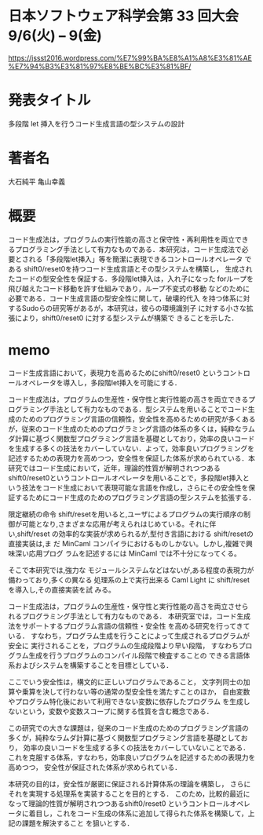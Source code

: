 # 日本ソフトウェア科学会第 33 回大会 9/6(火) – 9(金)

https://jssst2016.wordpress.com/%E7%99%BA%E8%A1%A8%E3%81%AE%E7%94%B3%E3%81%97%E8%BE%BC%E3%81%BF/

# 発表タイトル
多段階 let 挿入を行うコード生成言語の型システムの設計

# 著者名
大石純平
亀山幸義

# 概要
コード生成法は，プログラムの実行性能の高さと保守性・再利用性を両立でき
るプログラミング手法として有力なものである．本研究は，コード生成法で必
要とされる「多段階let挿入」等を簡潔に表現できるコントロールオペレータ
である shift0/reset0を持つコード生成言語とその型システムを構築し，
生成されたコードの型安全性を保証する．多段階let挿入は，入れ子になった
forループを飛び越えたコード移動を許す仕組みであり，ループ不変式の移動
などのために必要である．コード生成言語の型安全性に関して，破壊的代入
を持つ体系に対するSudoらの研究等があるが，本研究は，彼らの環境識別子
に対する小さな拡張により，shift0/reset0 に対する型システムが構築で
きることを示した．

# memo
コード生成言語において，表現力を高めるためにshift0/reset0 というコントロールオペレータを導入し，多段階let挿入を可能にする．

コード生成法は，プログラムの生産性・保守性と実行性能の高さを両立できるプログラミング手法として有力なものである．型システムを用いることでコード生成のためのプログラミング言語の信頼性，安全性を高めるための研究が多くあるが，従来のコード生成のためのプログラミング言語の体系の多くは，純粋なラムダ計算に基づく関数型プログラミング言語を基礎としており，効率の良いコードを生成する多くの技法をカバーしていない．よって，効率良いプログラミングを記述するための表現力を高めつつ，安全性を保証した体系が求められている．本研究ではコード生成において，近年，理論的性質が解明されつつあるshift0/reset0というコントロールオペレータを用いることで，多段階let挿入という技法をコード生成において表現可能な言語を作成し，さらにその安全性を保証するためにコード生成のためのプログラミング言語の型システムを拡張する．

限定継続の命令 shift/resetを用いると,ユーザによるプログラムの実行順序の制 御が可能となり,さまざまな応用が考えられはじめている。それに伴い,shift/reset の効率的な実装が求められるが,型付き言語における shift/resetの直接実装は,ま だ MinCaml コンパイラにおけるものしかない。しかし,複雑で興味深い応用プログ ラムを記述するには MinCaml では不十分になってくる。

そこで本研究では,強力な モジュールシステムなどはないが,ある程度の表現力が備わっており,多くの異なる 処理系の上で実行出来る Caml Light に shift/resetを導入し,その直接実装を試 みる。


コード生成法は，プログラムの生産性・保守性と実行性能の高さを両立させら
れるプログラミング手法として有力なものである．
本研究室では，コード生成法をサポートするプログラム言語の信頼性・安全性
を高める研究を行ってきている．
すなわち，プログラム生成を行うことによって生成されるプログラムが安全に
実行されることを，プログラムの生成段階より早い段階，
すなわちプログラム生成を行うプログラムのコンパイル段階で検査することの
できる言語体系およびシステムを構築することを目標としている．

ここでいう安全性は，構文的に正しいプログラムであること，
文字列同士の加算や乗算を決して行わない等の通常の型安全性を満たすことのほか，
自由変数やプログラム特化後において利用できない変数に依存したプログラム
を生成しないという，変数や変数スコープに関する性質を含む概念である．

この研究での大きな課題は，従来のコード生成のためのプログラミング言語の
多くが，純粋なラムダ計算に基づく関数型プログラミング言語を基礎としており，
効率の良いコードを生成する多くの技法をカバーしていないことである．
これを克服する体系，すなわち，効率良いプログラムを記述するための表現力を高めつつ，
安全性が保証された体系が求められている．

本研究の目的は，安全性が厳密に保証される計算体系の理論を構築し，
さらにそれを実現する処理系を実装することを目的とする．
このため，比較的最近になって理論的性質が解明されつつあるshift0/reset0
というコントロールオペレータに着目し，これをコード生成の体系に追加して得られた体系を構築して，上記の課題を解決すること
を狙いとする．
